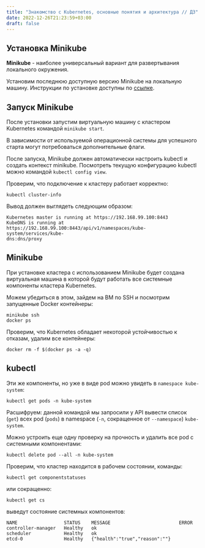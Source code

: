 ```yaml
---
title: "Знакомство с Kubernetes, основные понятия и архитектура // ДЗ"
date: 2022-12-26T21:23:59+03:00
draft: false
---
```

## Установка Minikube

**Minikube** - наиболее универсальный вариант для развертывания
локального окружения.

Установим последнюю доступную версию Minikube на локальную
машину. 
Инструкции по установке доступны по [ссылке](https://kubernetes.io/docs/tasks/tools/install-minikube).


## Запуск Minikube

После установки запустим виртуальную машину с кластером Kubernetes
командой `minikube start`.

В зависимости от используемой операционной системы для успешного
старта могут потребоваться дополнительные флаги.

После запуска, Minikube должен автоматически настроить kubectl и
создать контекст minikube. Посмотреть текущую конфигурацию kubectl
можно командой `kubectl config view`.

Проверим, что подключение к кластеру работает корректно:

```shell
kubectl cluster-info
```

Вывод должен выглядеть следующим образом:
```shell
Kubernetes master is running at https://192.168.99.100:8443
KubeDNS is running at https://192.168.99.100:8443/api/v1/namespaces/kube-system/services/kube-
dns:dns/proxy
```

## Minikube

При установке кластера с использованием Minikube будет создана
виртуальная машина в которой будут работать все системные компоненты
кластера Kubernetes.

Можем убедиться в этом, зайдем на ВМ по SSH и посмотрим
запущенные Docker контейнеры:
```shell
minikube ssh
docker ps
```
Проверим, что Kubernetes обладает некоторой устойчивостью к
отказам, удалим все контейнеры:
```shell
docker rm -f $(docker ps -a -q)
```

## kubectl

Эти же компоненты, но уже в виде pod можно увидеть в `namespace kube-system`:

```shell
kubectl get pods -n kube-system
```

Расшифруем: данной командой мы запросили у API вывести список
(`get`) всех pod (`pods`) в namespace (`-n`, сокращенное от `--namespace`) `kube-system`.

Можно устроить еще одну проверку на прочность и удалить все pod с
системными компонентами:

```shell
kubectl delete pod --all -n kube-system
```

Проверим, что кластер находится в рабочем состоянии, команды:
```shell
kubectl get componentstatuses
```
или сокращенно:
```shell
kubectl get cs
```

выведут состояние системных компонентов:
```shell
NAME                 STATUS    MESSAGE                         ERROR
controller-manager   Healthy   ok                              
scheduler            Healthy   ok                              
etcd-0               Healthy   {"health":"true","reason":""}
```

